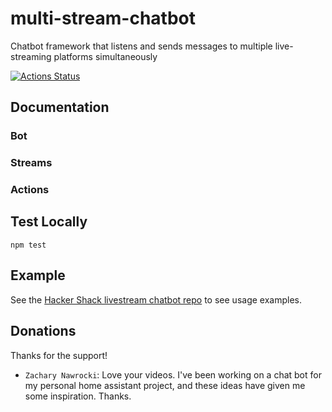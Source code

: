 # multi-stream-chatbot
Chatbot framework that listens and sends messages to multiple live-streaming platforms simultaneously

[![Actions Status](https://xxx.execute-api.us-west-2.amazonaws.com/production/badge/{owner}/{repo})](https://xxx.execute-api.us-west-2.amazonaws.com/production/results/HackerShackOfficial/multi-stream-chatbot)

## Documentation

### Bot



### Streams

### Actions

## Test Locally

```
npm test
```

## Example

See the [Hacker Shack livestream chatbot repo](https://github.com/HackerShackOfficial/hackershack-livestream-chatbot) to see usage examples. 

## Donations

Thanks for the support!

 - `Zachary Nawrocki`: Love your videos. I've been working on a chat bot for my personal home assistant project, and these ideas have given me some inspiration. Thanks.